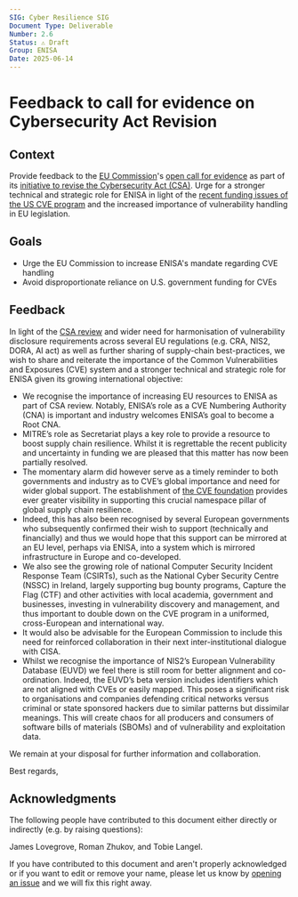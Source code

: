 ```yaml
---
SIG: Cyber Resilience SIG
Document Type: Deliverable
Number: 2.6
Status: ⚠️ Draft
Group: ENISA
Date: 2025-06-14
---
```


# Feedback to call for evidence on Cybersecurity Act Revision

## Context

Provide feedback to the [EU Commission][]'s [open call for evidence](https://ec.europa.eu/info/law/better-regulation/have-your-say/initiatives/14578-The-EU-Cybersecurity-Act_en) as part of its [initiative to revise the Cybersecurity Act (CSA)](https://digital-strategy.ec.europa.eu/en/news/commission-opens-consultation-revising-eu-cybersecurity-act). Urge for a stronger technical and strategic role for ENISA in light of the [recent funding issues of the US CVE program](https://en.wikipedia.org/wiki/Common_Vulnerabilities_and_Exposures#2025_funding_issues) and the increased importance of vulnerability handling in EU legislation.

## Goals

* Urge the EU Commission to increase ENISA's mandate regarding CVE handling
* Avoid disproportionate reliance on U.S. government funding for CVEs

## Feedback

In light of the [CSA review](https://digital-strategy.ec.europa.eu/en/news/commission-opens-consultation-revising-eu-cybersecurity-act) and wider need for harmonisation of vulnerability disclosure requirements across several EU regulations (e.g. CRA, NIS2, DORA, AI act) as well as further sharing of supply-chain best-practices, we wish to share and reiterate the importance of the Common Vulnerabilities and Exposures (CVE) system and a stronger technical and strategic role for ENISA given its growing international objective:

* We recognise the importance of increasing EU resources to ENISA as part of CSA review. Notably, ENISA’s role as a CVE Numbering Authority (CNA) is important and industry welcomes ENISA’s goal to become a Root CNA.
* MITRE’s role as Secretariat plays a key role to provide a resource to boost supply chain resilience.  Whilst it is regrettable the recent publicity and uncertainty in funding we are pleased that this matter has now been partially resolved.  
* The momentary alarm did however serve as a timely reminder to both governments and industry as to CVE’s global importance and need for wider  global support. The establishment of [the CVE foundation](https://www.thecvefoundation.org/) provides ever greater visibility in supporting this crucial namespace pillar of global supply chain resilience.
* Indeed, this has also been recognised by several European governments who subsequently confirmed their wish to support (technically and financially) and thus we would hope that this support can be mirrored at an EU level, perhaps via ENISA, into a system which is mirrored infrastructure in Europe and co-developed.
* We also see the growing role of national Computer Security Incident Response Team (CSIRTs), such as the National Cyber Security Centre (NSSC) in Ireland, largely supporting bug bounty programs, Capture the Flag (CTF) and other activities with local academia, government and businesses, investing in vulnerability discovery and management, and thus important to double down on the CVE program in a uniformed, cross-European and international way.
* It would also be advisable for the European Commission to include this need for reinforced collaboration in their next inter-institutional dialogue with CISA.
* Whilst we recognise the importance of NIS2’s European Vulnerability Database (EUVD) we feel there is still room for better alignment and co-ordination. Indeed, the EUVD’s beta version includes identifiers which are not aligned with CVEs or easily mapped.  This poses a significant risk to organisations and companies defending critical networks versus criminal or state sponsored hackers due to similar patterns but dissimilar meanings. This will create chaos for all producers and consumers of software bills of materials (SBOMs) and of vulnerability and exploitation data.  

We remain at your disposal for further information and collaboration. 

Best regards,

## Acknowledgments

The following people have contributed to this document either directly or indirectly (e.g. by raising questions):

James Lovegrove,
Roman Zhukov,
and Tobie Langel.

If you have contributed to this document and aren't properly acknowledged or if you want to edit or remove your name, please let us know by [opening an issue](https://github.com/orcwg/orcwg/issues/new) and we will fix this right away.

[ENISA]: ../../#key-stakeholders
[EU Commission]: ../../#key-stakeholders
